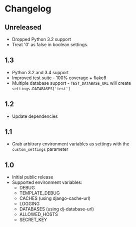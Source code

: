 # Changelog

## Unreleased

* Dropped Python 3.2 support
* Treat '0' as false in boolean settings.

## 1.3

* Python 3.2 and 3.4 support
* Improved test suite - 100% coverage + flake8
* Multiple database support - `TEST_DATABASE_URL` will create `settings.DATABASES['test']`

## 1.2

* Update dependencies

## 1.1

* Grab arbitrary environment variables as settings with the `custom_settings` parameter

## 1.0

* Initial public release
* Supported environment variables:
    * DEBUG
    * TEMPLATE_DEBUG
    * CACHES (using django-cache-url)
    * LOGGING
    * DATABASES (using dj-database-url)
    * ALLOWED_HOSTS
    * SECRET_KEY

